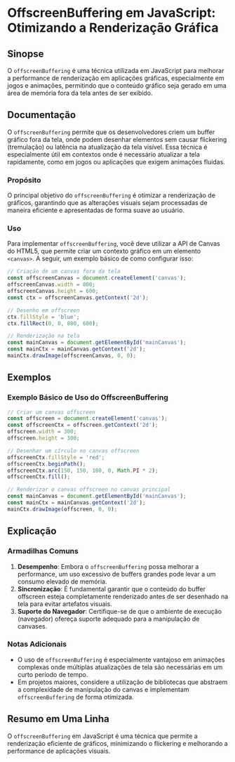 <!--
Meta Description: # OffscreenBuffering em JavaScript: Otimizando a Renderização Gráfica ## Sinopse O `offscreenBuffering` é uma técnica utilizada em JavaScript para mel...
Meta Keywords: offscreenbuffering, canvas, offscreen, que, tela
-->

# OffscreenBuffering em JavaScript: Otimizando a Renderização Gráfica

## Sinopse
O `offscreenBuffering` é uma técnica utilizada em JavaScript para melhorar a performance de renderização em aplicações gráficas, especialmente em jogos e animações, permitindo que o conteúdo gráfico seja gerado em uma área de memória fora da tela antes de ser exibido.

## Documentação
O `offscreenBuffering` permite que os desenvolvedores criem um buffer gráfico fora da tela, onde podem desenhar elementos sem causar flickering (tremulação) ou latência na atualização da tela visível. Essa técnica é especialmente útil em contextos onde é necessário atualizar a tela rapidamente, como em jogos ou aplicações que exigem animações fluidas.

### Propósito
O principal objetivo do `offscreenBuffering` é otimizar a renderização de gráficos, garantindo que as alterações visuais sejam processadas de maneira eficiente e apresentadas de forma suave ao usuário.

### Uso
Para implementar `offscreenBuffering`, você deve utilizar a API de Canvas do HTML5, que permite criar um contexto gráfico em um elemento `<canvas>`. A seguir, um exemplo básico de como configurar isso:

```javascript
// Criação de um canvas fora da tela
const offscreenCanvas = document.createElement('canvas');
offscreenCanvas.width = 800;
offscreenCanvas.height = 600;
const ctx = offscreenCanvas.getContext('2d');

// Desenho em offscreen
ctx.fillStyle = 'blue';
ctx.fillRect(0, 0, 800, 600);

// Renderização na tela
const mainCanvas = document.getElementById('mainCanvas');
const mainCtx = mainCanvas.getContext('2d');
mainCtx.drawImage(offscreenCanvas, 0, 0);
```

## Exemplos
### Exemplo Básico de Uso do OffscreenBuffering

```javascript
// Criar um canvas offscreen
const offscreen = document.createElement('canvas');
const offscreenCtx = offscreen.getContext('2d');
offscreen.width = 300;
offscreen.height = 300;

// Desenhar um círculo no canvas offscreen
offscreenCtx.fillStyle = 'red';
offscreenCtx.beginPath();
offscreenCtx.arc(150, 150, 100, 0, Math.PI * 2);
offscreenCtx.fill();

// Renderizar o canvas offscreen no canvas principal
const mainCanvas = document.getElementById('mainCanvas');
const mainCtx = mainCanvas.getContext('2d');
mainCtx.drawImage(offscreen, 0, 0);
```

## Explicação
### Armadilhas Comuns
1. **Desempenho**: Embora o `offscreenBuffering` possa melhorar a performance, um uso excessivo de buffers grandes pode levar a um consumo elevado de memória.
2. **Sincronização**: É fundamental garantir que o conteúdo do buffer offscreen esteja completamente renderizado antes de ser desenhado na tela para evitar artefatos visuais.
3. **Suporte do Navegador**: Certifique-se de que o ambiente de execução (navegador) ofereça suporte adequado para a manipulação de canvases.

### Notas Adicionais
- O uso de `offscreenBuffering` é especialmente vantajoso em animações complexas onde múltiplas atualizações de tela são necessárias em um curto período de tempo.
- Em projetos maiores, considere a utilização de bibliotecas que abstraem a complexidade de manipulação do canvas e implementam `offscreenBuffering` de forma otimizada.

## Resumo em Uma Linha
O `offscreenBuffering` em JavaScript é uma técnica que permite a renderização eficiente de gráficos, minimizando o flickering e melhorando a performance de aplicações visuais.